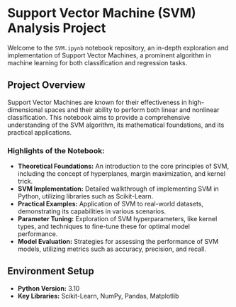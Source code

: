 # Support Vector Machine (SVM) Analysis Project

Welcome to the `SVM.ipynb` notebook repository, an in-depth exploration and implementation of Support Vector Machines, a prominent algorithm in machine learning for both classification and regression tasks.

## Project Overview

Support Vector Machines are known for their effectiveness in high-dimensional spaces and their ability to perform both linear and nonlinear classification. This notebook aims to provide a comprehensive understanding of the SVM algorithm, its mathematical foundations, and its practical applications.

### Highlights of the Notebook:

- **Theoretical Foundations:** An introduction to the core principles of SVM, including the concept of hyperplanes, margin maximization, and kernel trick.
- **SVM Implementation:** Detailed walkthrough of implementing SVM in Python, utilizing libraries such as Scikit-Learn.
- **Practical Examples:** Application of SVM to real-world datasets, demonstrating its capabilities in various scenarios.
- **Parameter Tuning:** Exploration of SVM hyperparameters, like kernel types, and techniques to fine-tune these for optimal model performance.
- **Model Evaluation:** Strategies for assessing the performance of SVM models, utilizing metrics such as accuracy, precision, and recall.

## Environment Setup

- **Python Version:** 3.10
- **Key Libraries:** Scikit-Learn, NumPy, Pandas, Matplotlib


